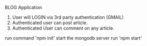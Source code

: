 BLOG Application
1. User will LOGIN via 3rd party authentication (GMAIL)
2. Authenticated user can post article. 
3. Authenticated User can comment on any article. 


run command 'npm init'
start the mongodb server
run 'npm start'
